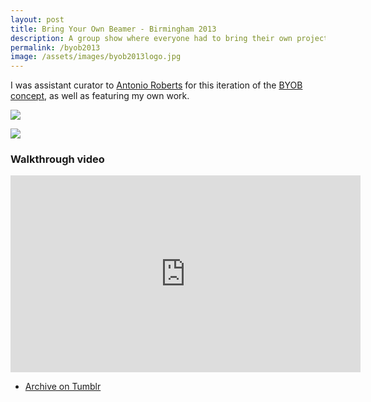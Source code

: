 ```yaml
---
layout: post
title: Bring Your Own Beamer - Birmingham 2013
description: A group show where everyone had to bring their own projector.
permalink: /byob2013
image: /assets/images/byob2013logo.jpg
---
```


I was assistant curator to [Antonio Roberts](https://www.hellocatfood.com/byob-birmingham-2013-2/) for this iteration of the [BYOB concept](http://byobworldwide.com), as well as featuring my own work. 

![](http://art.peteashton.com/assets/images/byob2013poster.jpg)

![](http://art.peteashton.com/assets/images/byob2013pic.jpg)

### Walkthrough video

<iframe width="560" height="315" src="https://www.youtube.com/embed/zFpjVoPSMU0" frameborder="0" allow="accelerometer; autoplay; encrypted-media; gyroscope; picture-in-picture" allowfullscreen></iframe>


- [Archive on Tumblr](https://byobbirmingham.tumblr.com)